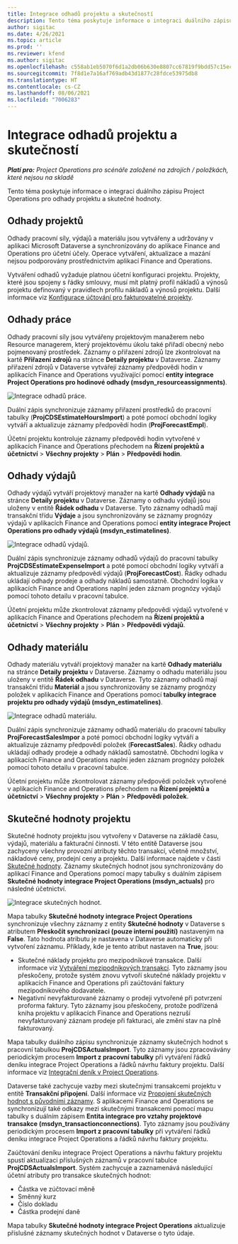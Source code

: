 ```yaml
---
title: Integrace odhadů projektu a skutečností
description: Tento téma poskytuje informace o integraci duálního zápisu Project Operations pro odhady projektu a skutečné hodnoty.
author: sigitac
ms.date: 4/26/2021
ms.topic: article
ms.prod: ''
ms.reviewer: kfend
ms.author: sigitac
ms.openlocfilehash: c558ab1eb5070f6d1a2db06b630e8807cc67819f9bdd57c15ec346f484e04fe9
ms.sourcegitcommit: 7f8d1e7a16af769adb43d1877c28fdce53975db8
ms.translationtype: HT
ms.contentlocale: cs-CZ
ms.lasthandoff: 08/06/2021
ms.locfileid: "7006283"
---
```

# <a name="project-estimates-and-actuals-integration"></a>Integrace odhadů projektu a skutečností

_**Platí pro:** Project Operations pro scénáře založené na zdrojích / položkách, které nejsou na skladě_

Tento téma poskytuje informace o integraci duálního zápisu Project Operations pro odhady projektu a skutečné hodnoty.

## <a name="project-estimates"></a>Odhady projektů

Odhady pracovní síly, výdajů a materiálu jsou vytvářeny a udržovány v aplikaci Microsoft Dataverse a synchronizovány do aplikace Finance and Operations pro účetní účely. Operace vytváření, aktualizace a mazání nejsou podporovány prostřednictvím aplikací Finance and Operations.

Vytváření odhadů vyžaduje platnou účetní konfiguraci projektu. Projekty, které jsou spojeny s řádky smlouvy, musí mít platný profil nákladů a výnosů projektu definovaný v pravidlech profilu nákladů a výnosů projektu. Další informace viz [Konfigurace účtování pro fakturovatelné projekty](../project-accounting/configure-accounting-billable-projects.md#configure-project-cost-and-revenue-profile-rules).

## <a name="labor-estimates"></a>Odhady práce

Odhady pracovní síly jsou vytvářeny projektovým manažerem nebo Resource managerem, který projektovému úkolu také přiřadí obecný nebo pojmenovaný prostředek. Záznamy o přiřazení zdrojů lze zkontrolovat na kartě **Přiřazení zdrojů** na stránce **Detaily projektu** v Dataverse. Záznamy přiřazení zdrojů v Dataverse vytvářejí záznamy předpovědi hodin v aplikacích Finance and Operations využívající pomocí **entity integrace Project Operations pro hodinové odhady (msdyn\_resourceassignments)**.

   ![Integrace odhadů práce.](./Media/DW4LaborEstimates.png)

Duální zápis synchronizuje záznamy přiřazení prostředků do pracovní tabulky (**ProjCDSEstimateHoursImport**) a poté pomocí obchodní logiky vytváří a aktualizuje záznamy předpovědí hodin (**ProjForecastEmpl**).

Účetní projektu kontroluje záznamy předpovědi hodin vytvořené v aplikacích Finance and Operations přechodem na **Řízení projektů a účetnictví** > **Všechny projekty** > **Plán** > **Předpovědi hodin**.

## <a name="expense-estimates"></a>Odhady výdajů

Odhady výdajů vytváří projektový manažer na kartě **Odhady výdajů** na stránce **Detaily projektu** v Dataverse. Záznamy o odhadu výdajů jsou uloženy v entitě **Řádek odhadu** v Dataverse. Tyto záznamy odhadů mají transakční třídu **Výdaje** a jsou synchronizovány se záznamy prognózy výdajů v aplikacích Finance and Operations pomocí **entity integrace Project Operations pro odhady výdajů (msdyn\_estimatelines)**.

   ![Integrace odhadů výdajů.](./Media/DW4ExpenseEstimates.png)

Duální zápis synchronizuje záznamy odhadů výdajů do pracovní tabulky **ProjCDSEstimateExpenseImport** a poté pomocí obchodní logiky vytváří a aktualizuje záznamy předpovědí výdajů (**ProjForecastCost**). Řádky odhadu ukládají odhady prodeje a odhady nákladů samostatně. Obchodní logika v aplikacích Finance and Operations naplní jeden záznam prognózy výdajů pomocí tohoto detailu v pracovní tabulce.

Účetní projektu může zkontrolovat záznamy předpovědi výdajů vytvořené v aplikacích Finance and Operations přechodem na **Řízení projektů a účetnictví** > **Všechny projekty** > **Plán** > **Předpovědi výdajů**.

## <a name="material-estimates"></a>Odhady materiálu

Odhady materiálu vytváří projektový manažer na kartě **Odhady materiálu** na stránce **Detaily projektu** v Dataverse. Záznamy o odhadu materiálu jsou uloženy v entitě **Řádek odhadu** v Dataverse. Tyto záznamy odhadů mají transakční třídu **Materiál** a jsou synchronizovány se záznamy prognózy položek v aplikacích Finance and Operations pomocí **tabulky integrace projektu pro odhady výdajů (msdyn\_estimatelines)**.

   ![Integrace odhadů materiálu.](./Media/DW4MaterialEstimates.png)

Duální zápis synchronizuje záznamy odhadů materiálu do pracovní tabulky **ProjForecastSalesImpor** a poté pomocí obchodní logiky vytváří a aktualizuje záznamy předpovědí položek (**ForecastSales**). Řádky odhadu ukládají odhady prodeje a odhady nákladů samostatně. Obchodní logika v aplikacích Finance and Operations naplní jeden záznam prognózy položek pomocí tohoto detailu v pracovní tabulce.

Účetní projektu může zkontrolovat záznamy předpovědi položek vytvořené v aplikacích Finance and Operations přechodem na **Řízení projektů a účetnictví** > **Všechny projekty** > **Plán** > **Předpovědi položek**.

## <a name="project-actuals"></a>Skutečné hodnoty projektu

Skutečné hodnoty projektu jsou vytvořeny v Dataverse na základě času, výdajů, materiálu a fakturační činnosti. V této entitě Dataverse jsou zachyceny všechny provozní atributy těchto transakcí, včetně množství, nákladové ceny, prodejní ceny a projektu. Další informace najdete v části [Skutečné hodnoty](../actuals/actuals-overview.md). Záznamy skutečných hodnot jsou synchronizovány do aplikací Finance and Operations pomocí mapy tabulky s duálním zápisem **Skutečné hodnoty integrace Project Operations (msdyn\_actuals)** pro následné účetnictví.

   ![Integrace skutečných hodnot.](./Media/DW4Actuals.png)

Mapa tabulky **Skutečné hodnoty integrace Project Operations** synchronizuje všechny záznamy z entity **Skutečné hodnoty** v Dataverse s atributem **Přeskočit synchronizaci (pouze interní použití)** nastaveným na **False**. Tato hodnota atributu je nastavena v Dataverse automaticky při vytvoření záznamu. Příklady, kde je tento atribut nastaven na **True**, jsou:

  - Skutečné náklady projektu pro mezipodnikové transakce. Další informace viz [Vytváření mezipodnikových transakcí](../project-accounting/create-intercompany-transactions.md). Tyto záznamy jsou přeskočeny, protože systém znovu vytvoří skutečné náklady projektu v aplikacích Finance and Operations při zaúčtování faktury mezipodnikového dodavatele.
  - Negativní nevyfakturované záznamy o prodeji vytvořené při potvrzení proforma faktury. Tyto záznamy jsou přeskočeny, protože podřízená kniha projektu v aplikacích Finance and Operations nezruší nevyfakturovaný záznam prodeje při fakturaci, ale změní stav na plně fakturovaný.

Mapa tabulky duálního zápisu synchronizuje záznamy skutečných hodnot s pracovní tabulkou **ProjCDSActualsImport**. Tyto záznamy jsou zpracovávány periodickým procesem **Import z pracovní tabulky** při vytváření řádků deníku integrace Project Operations a řádků návrhu faktury projektu. Další informace viz [Integrační deník v Project Operations](../project-accounting/project-operations-integration-journal.md).

Dataverse také zachycuje vazby mezi skutečnými transakcemi projektu v entitě **Transakční připojení**. Další informace viz [Propojení skutečných hodnot s původními záznamy](../actuals/linkingactuals.md). S aplikacemi Finance and Operations se synchronizují také odkazy mezi skutečnými transakcemi pomocí mapu tabulky s duálním zápisem **Entita integrace pro vztahy projektové transakce (msdyn\_transactionconnections)**. Tyto záznamy jsou používány periodickým procesem **Import z pracovní tabulky** při vytváření řádků deníku integrace Project Operations a řádků návrhu faktury projektu.

Zaúčtování deníku integrace Project Operations a návrhu faktury projektu spustí aktualizaci příslušných záznamů v pracovní tabulce **ProjCDSActualsImport**. Systém zachycuje a zaznamenává následující účetní atributy pro transakce skutečných hodnot:

- Částka ve zúčtovací měně
- Směnný kurz
- Číslo dokladu
- Částka prodejní daně

Mapa tabulky **Skutečné hodnoty integrace Project Operations** aktualizuje příslušné záznamy skutečných hodnot v Dataverse o tyto údaje.

